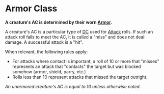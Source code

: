 # Armor Class

**A creature's AC is determined by their worn [Armor](../../Items/Armor/Armor.md).**

A creature's AC is a particular type of [DC](../../Game%20Procedures/DC.md) used for [Attack](../../Game%20Procedures/Attack.md) rolls. If such an attack roll fails to meet the AC, it is called a "miss" and does not deal damage. A successful attack is a "hit".

When relevant, the following rules apply:

- For attacks where contact is important, a roll of 10 or more that "misses" represents an attack that "contacts" the target but was blocked somehow (armor, shield, parry, etc.)
- Rolls less than 10 represent attacks that missed the target outright.

*An unarmored creature's AC is equal to 10 unless otherwise noted.*
